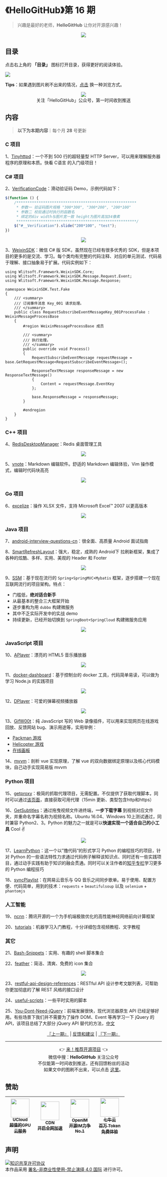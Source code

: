 # 《HelloGitHub》第 16 期
> 兴趣是最好的老师，**HelloGitHub** 让你对开源感兴趣！
<p align="center">
    <img src='https://raw.githubusercontent.com/521xueweihan/img_logo/master/logo/cover.jpg' style="max-width:100%;"></img>
</p>

## 目录

点击右上角的 **「目录」** 图标打开目录，获得更好的阅读体验。

![](https://raw.githubusercontent.com/521xueweihan/img_logo/master/logo/catalog.png)

**Tips**：如果遇到图片刷不出来的情况，[点击](https://hellogithub.com/periodical/volume/16) 换一种浏览方式。

<p align="center">
  <img src="https://raw.githubusercontent.com/521xueweihan/img_logo/master/logo/weixin.png" style="max-width:30%;"></img><br>
关注「HelloGitHub」公众号，第一时间收到推送
</p>

## 内容
> **以下为本期内容**｜每个月 **28** 号更新

### C 项目
1、[Tinyhttpd](https://hellogithub.com/periodical/statistics/click?target=https://github.com/EZLippi/Tinyhttpd)：一个不到 500 行的超轻量型 HTTP Server，可以用来理解服务器程序的原理和本质。快看 C语言 的入门级项目！


### C# 项目
2、[VerificationCode](https://hellogithub.com/periodical/statistics/click?target=https://github.com/eatage/VerificationCode)：滑动验证码 Demo，示例代码如下：
```javascript
$(function () {
	/******************************************************
	 * 参数一 验证码图片规格 "300*300", "300*200", "200*100"
	 * 参数二 校验通过时执行的函数名
	 * 绑定的div width与图片宽一致 height为图片高加34像素
	 ******************************************************/
	$("#__Verification").slide("200*100", "test");
})
```


<p align="center"><img src='https://raw.githubusercontent.com/521xueweihan/img/master/hellogithub/16/82648844.gif' style="max-width:80%; max-height=80%;"></img></p>

3、[WeixinSDK](https://hellogithub.com/periodical/statistics/click?target=https://github.com/Wlitsoft/WeixinSDK)：微信 C# 版 SDK，虽然现在已经有很多优秀的 SDK，但是本项目的更多的是交流、学习。每个类均有完整的代码注释、对应的单元测试、代码易于理解、接口抽象易于扩展。代码实例如下：

```
using Wlitsoft.Framework.WeixinSDK.Core;
using Wlitsoft.Framework.WeixinSDK.Message.Request.Event;
using Wlitsoft.Framework.WeixinSDK.Message.Response;

namespace WeixinSDK.Test.Fake
{
    /// <summary>
    /// 订阅事件消息 Key_001 请求处理。
    /// </summary>
    public class RequestSubscribeEventMessageKey_001ProcessFake : WeixinMessageProcessBase
    {
        #region WeixinMessageProcessBase 成员

        /// <summary>
        /// 执行处理。
        /// </summary>
        public override void Process()
        {
            RequestSubscribeEventMessage requestMessage = base.GetRequestMessage<RequestSubscribeEventMessage>();

            ResponseTextMessage responseMessage = new ResponseTextMessage()
            {
                Content = requestMessage.EventKey
            };

            base.ResponseMessage = responseMessage;
        }

        #endregion
    }
}
```


### C++ 项目
4、[RedisDesktopManager](https://hellogithub.com/periodical/statistics/click?target=https://github.com/RedisInsight/RedisDesktopManager)：Redis 桌面管理工具


<p align="center"><img src='https://raw.githubusercontent.com/521xueweihan/img/master/hellogithub/16/11892946.png' style="max-width:80%; max-height=80%;"></img></p>

5、[vnote](https://hellogithub.com/periodical/statistics/click?target=https://github.com/vnotex/vnote)：Markdown 编辑软件。舒适的 Markdown 编辑体验，Vim 操作模式，编辑时代码块高亮


<p align="center"><img src='https://raw.githubusercontent.com/521xueweihan/img/master/hellogithub/16/70038437.png' style="max-width:80%; max-height=80%;"></img></p>

### Go 项目
6、[excelize](https://hellogithub.com/periodical/statistics/click?target=https://github.com/qax-os/excelize)：操作 XLSX 文件，支持 Microsoft Excel™ 2007 以更高版本


<p align="center"><img src='https://raw.githubusercontent.com/521xueweihan/img/master/hellogithub/16/66841911.png' style="max-width:80%; max-height=80%;"></img></p>

### Java 项目
7、[android-interview-questions-cn](https://hellogithub.com/periodical/statistics/click?target=https://github.com/stormzhang/android-interview-questions-cn)：很全面、高质量 Android 面试指南


8、[SmartRefreshLayout](https://hellogithub.com/periodical/statistics/click?target=https://github.com/scwang90/SmartRefreshLayout)：强大，稳定，成熟的 Android下 拉刷新框架，集成了各种的炫酷、多样、实用、美观的 Header 和 Footer


<p align="center"><img src='https://raw.githubusercontent.com/521xueweihan/img/master/hellogithub/16/93152223.gif' style="max-width:80%; max-height=80%;"></img></p>

9、[SSM](https://hellogithub.com/periodical/statistics/click?target=https://github.com/crossoverJie/SSM)：基于现在流行的 `Spring+SpringMVC+Mybatis` 框架，逐步搭建一个现在互联网流行的项目架构。特点：
- 门槛低，**绝对适合新手**
- 从最基本的整合三大框架开始
- 逐步重构为用 `dubbo` 构建微服务
- 其中不乏实际开发中的实战 demo
- 持续更新，已经开始切换到 `SpringBoot+SpringCloud` 构建微服务应用


<p align="center"><img src='https://raw.githubusercontent.com/521xueweihan/img/master/hellogithub/16/61623700.jpeg' style="max-width:80%; max-height=80%;"></img></p>

### JavaScript 项目
10、[APlayer](https://hellogithub.com/periodical/statistics/click?target=https://github.com/DIYgod/APlayer)：漂亮的 HTML5 音乐播放器


<p align="center"><img src='https://raw.githubusercontent.com/521xueweihan/img/master/hellogithub/16/46175125.png' style="max-width:80%; max-height=80%;"></img></p>

11、[docker-dashboard](https://hellogithub.com/periodical/statistics/click?target=https://github.com/pipiliang/docker-dashboard)：基于控制台的 docker 工具，代码简单易读，可以做为学习 Node.js 的实践项目


<p align="center"><img src='https://raw.githubusercontent.com/521xueweihan/img/master/hellogithub/16/89692211.png' style="max-width:80%; max-height=80%;"></img></p>

12、[DPlayer](https://hellogithub.com/periodical/statistics/click?target=https://github.com/DIYgod/DPlayer)：可爱的弹幕视频播放器


<p align="center"><img src='https://raw.githubusercontent.com/521xueweihan/img/master/hellogithub/16/57974334.jpeg' style="max-width:80%; max-height=80%;"></img></p>

13、[GifW00t](https://hellogithub.com/periodical/statistics/click?target=https://github.com/yaronn/GifW00t)：纯 JavaScript 写的 Web 录像插件，可以用来实现网页在线游戏回放、反馈网站 bug、演示用途等，实用举例：
- [Packman 游戏](http://s3-us-west-2.amazonaws.com/anigif100/pacman/index.html)
- [Helicopter 游戏](http://s3-us-west-2.amazonaws.com/anigif100/examples/helicopter/index.html)
- [在线画板](http://s3-us-west-2.amazonaws.com/anigif100/examples/paint/paint.html)


14、[mvvm](https://hellogithub.com/periodical/statistics/click?target=https://github.com/DMQ/mvvm)：剖析 vue 实现原理，了解 vue 的双向数据绑定原理以及核心代码模块，自己动手实现简易版 mvvm


### Python 项目
15、[getproxy](https://hellogithub.com/periodical/statistics/click?target=https://github.com/fate0/getproxy)：极简的抓取代理项目，无需配置。不仅提供了获取代理脚本，同时可以通过[该页面](https://github.com/fate0/proxylist/blob/master/proxy.list)，直接获取可用代理（15min 更新、类型包含http和https）


16、[GetSubtitles](https://hellogithub.com/periodical/statistics/click?target=https://github.com/gyh1621/GetSubtitles)：通过拖曳视频文件进终端，**一步下载字幕** 到视频对应文件夹，并重命名字幕名称为视频名称。Ubuntu 16.04、Windows 10上测试通过，同时兼容 Python2、3。Python 的魅力之一就是可以**快速实现一个适合自己的小工具** Cool ✌️


<p align="center"><img src='https://raw.githubusercontent.com/521xueweihan/img/master/hellogithub/16/82707583.gif' style="max-width:80%; max-height=80%;"></img></p>

17、[LearnPython](https://hellogithub.com/periodical/statistics/click?target=https://github.com/xianhu/LearnPython)：这一个以”撸代码“的形式学习 Python 的编程技巧的项目，针对 Python 的一些语法特性力求通过代码例子解释该知识点、同时还有一些实践项目，通过动手实践有助于知识的融会贯通。同时可以关注作者的[知乎专栏](https://zhuanlan.zhihu.com/pythoner)学习更多的 Python 编程技巧


18、[syncPlaylist](https://hellogithub.com/periodical/statistics/click?target=https://github.com/Denon/syncPlaylist)：在网易云音乐与 QQ 音乐之间同步歌单。易于使用、配置方便、代码简单，用到的技术：`requests` + `beautifulsoup` 以及 `selenium` + `phantomjs`


### 人工智能
19、[ncnn](https://hellogithub.com/periodical/statistics/click?target=https://github.com/Tencent/ncnn)：腾讯开源的一个为手机端极致优化的高性能神经网络前向计算框架


20、[tutorials](https://hellogithub.com/periodical/statistics/click?target=https://github.com/MorvanZhou/tutorials)：机器学习入门教程，十分详细包含视频教程、文字教程


### 其它
21、[Bash-Snippets](https://hellogithub.com/periodical/statistics/click?target=https://github.com/alexanderepstein/Bash-Snippets)：实用、有趣的 shell 脚本集合


22、[feather](https://hellogithub.com/periodical/statistics/click?target=https://github.com/feathericons/feather)：简洁、清爽、免费的 icon 集合


<p align="center"><img src='https://raw.githubusercontent.com/521xueweihan/img/master/hellogithub/16/20270252.png' style="max-width:80%; max-height=80%;"></img></p>

23、[restful-api-design-references](https://hellogithub.com/periodical/statistics/click?target=https://github.com/aisuhua/restful-api-design-references)：RESTful API 设计参考文献列表，可帮助你更加彻底的了解 REST 风格的接口设计


24、[useful-scripts](https://hellogithub.com/periodical/statistics/click?target=https://github.com/oldratlee/useful-scripts)：一些平时实用的脚本


25、[You-Dont-Need-jQuery](https://hellogithub.com/periodical/statistics/click?target=https://github.com/camsong/You-Dont-Need-jQuery)：前端发展很快，现代浏览器原生 API 已经足够好用。有些场景下我们并不需要为了操作 DOM、Event 等再学习一下 jQuery 的 API，该项目总结了大部分 jQuery API 替代的方法，[中文](https://github.com/oneuijs/You-Dont-Need-jQuery/blob/master/README.zh-CN.md)




<p align="center">
    <a href="https://github.com/521xueweihan/HelloGitHub/blob/master/content/HelloGitHub15.md">『上一期』</a> | <a href='https://github.com/521xueweihan/HelloGitHub/issues/899'>反馈和建议</a> | <a href="https://github.com/521xueweihan/HelloGitHub/blob/master/content/HelloGitHub17.md">『下一期』</a>
</p>

---
<p align="center">
    👉 <a href='https://hellogithub.com/periodical'>来！推荐开源项目</a> 👈<br>
    微信中搜：<strong>HelloGitHub</strong> 关注公众号<br>
    不仅能第一时间收到推送，还有回馈粉丝的活动<br>
    如果文中的图刷不出来，可以点击 <a href='https://hellogithub.com/periodical/volume/16'>这里</a>。
</p>

## 赞助


<table>
  <thead>
    <tr>
      <th align="center" style="width: 80px;">
        <a href="https://www.compshare.cn/?utm_term=logo&utm_campaign=hellogithub&utm_source=otherdsp&utm_medium=display&ytag=logo_hellogithub_otherdsp_display">          <img src="https://raw.githubusercontent.com/521xueweihan/img_logo/master/logo/ucloud.png" width="60px"><br>
          <sub>UCloud</sub><br>
          <sub>超值的GPU云服务</sub>
        </a>
      </th>
      <th align="center" style="width: 80px;">
        <a href="https://www.upyun.com/?from=hellogithub">
          <img src="https://raw.githubusercontent.com/521xueweihan/img_logo/master/logo/upyun.png" width="60px"><br>
          <sub>CDN</sub><br>
          <sub>开启全网加速</sub>
        </a>
      </th>
      <th align="center" style="width: 80px;">
        <a href="https://github.com/OpenIMSDK/Open-IM-Server">
          <img src="https://raw.githubusercontent.com/521xueweihan/img_logo/master/logo/im.png" width="60px"><br>
          <sub>OpenIM</sub><br>
          <sub>开源IM力争No.1</sub>
        </a>
      </th>
      <th align="center" style="width: 80px;">
        <a href="https://www.qiniu.com/?utm_source=hello">
          <img src="https://raw.githubusercontent.com/521xueweihan/img_logo/master/logo/qiniu.jpg" width="60px"><br>
          <sub>七牛云</sub><br>
          <sub>百万 Token 免费体验</sub>
        </a>
      </th>
    </tr>
  </thead>
</table>


## 声明
<a rel="license" href="https://creativecommons.org/licenses/by-nc-nd/4.0/deed.zh"><img alt="知识共享许可协议" style="border-width: 0" src="https://licensebuttons.net/l/by-nc-nd/4.0/88x31.png"></a><br>本作品采用 <a rel="license" href="https://creativecommons.org/licenses/by-nc-nd/4.0/deed.zh">署名-非商业性使用-禁止演绎 4.0 国际</a> 进行许可。